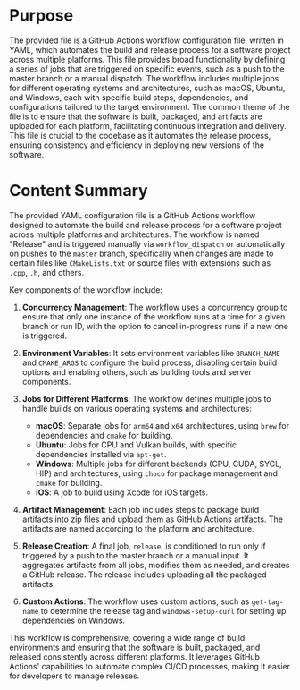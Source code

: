 # Purpose
The provided file is a GitHub Actions workflow configuration file, written in YAML, which automates the build and release process for a software project across multiple platforms. This file provides broad functionality by defining a series of jobs that are triggered on specific events, such as a push to the master branch or a manual dispatch. The workflow includes multiple jobs for different operating systems and architectures, such as macOS, Ubuntu, and Windows, each with specific build steps, dependencies, and configurations tailored to the target environment. The common theme of the file is to ensure that the software is built, packaged, and artifacts are uploaded for each platform, facilitating continuous integration and delivery. This file is crucial to the codebase as it automates the release process, ensuring consistency and efficiency in deploying new versions of the software.
# Content Summary
The provided YAML configuration file is a GitHub Actions workflow designed to automate the build and release process for a software project across multiple platforms and architectures. The workflow is named "Release" and is triggered manually via `workflow_dispatch` or automatically on pushes to the `master` branch, specifically when changes are made to certain files like `CMakeLists.txt` or source files with extensions such as `.cpp`, `.h`, and others.

Key components of the workflow include:

1. **Concurrency Management**: The workflow uses a concurrency group to ensure that only one instance of the workflow runs at a time for a given branch or run ID, with the option to cancel in-progress runs if a new one is triggered.

2. **Environment Variables**: It sets environment variables like `BRANCH_NAME` and `CMAKE_ARGS` to configure the build process, disabling certain build options and enabling others, such as building tools and server components.

3. **Jobs for Different Platforms**: The workflow defines multiple jobs to handle builds on various operating systems and architectures:
   - **macOS**: Separate jobs for `arm64` and `x64` architectures, using `brew` for dependencies and `cmake` for building.
   - **Ubuntu**: Jobs for CPU and Vulkan builds, with specific dependencies installed via `apt-get`.
   - **Windows**: Multiple jobs for different backends (CPU, CUDA, SYCL, HIP) and architectures, using `choco` for package management and `cmake` for building.
   - **iOS**: A job to build using Xcode for iOS targets.

4. **Artifact Management**: Each job includes steps to package build artifacts into zip files and upload them as GitHub Actions artifacts. The artifacts are named according to the platform and architecture.

5. **Release Creation**: A final job, `release`, is conditioned to run only if triggered by a push to the master branch or a manual input. It aggregates artifacts from all jobs, modifies them as needed, and creates a GitHub release. The release includes uploading all the packaged artifacts.

6. **Custom Actions**: The workflow uses custom actions, such as `get-tag-name` to determine the release tag and `windows-setup-curl` for setting up dependencies on Windows.

This workflow is comprehensive, covering a wide range of build environments and ensuring that the software is built, packaged, and released consistently across different platforms. It leverages GitHub Actions' capabilities to automate complex CI/CD processes, making it easier for developers to manage releases.
